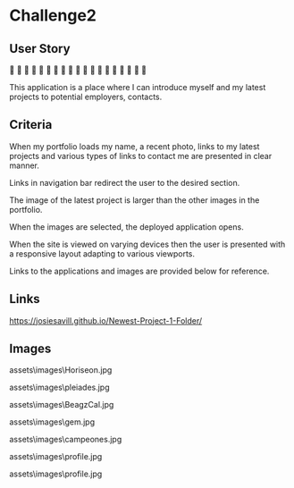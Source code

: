 # Challenge2

## User Story

🌵  🌵  🌵  🌵  🌵  🌵  🌵  🌵  🌵  🌵  🌵  🌵  🌵  🌵  🌵  🌵  🌵  🌵  🌵

<!-- Description of your application -->

This application is a place where I can introduce myself and my latest projects to potential employers, contacts.



## Criteria 
<!-- Criteria for Success -->

When my portfolio loads my name, a recent photo, links to my latest projects and various types of links to contact me are presented in clear manner.

Links in navigation bar redirect the user to the desired section.

The image of the latest project is larger than the other images in the portfolio.

When the images are selected, the deployed application opens.

When the site is viewed on varying devices then the user is presented with a responsive layout adapting to various viewports.

Links to the applications and images are provided below for reference.



## Links
<!-- Link to the deployed application -->

https://josiesavill.github.io/Newest-Project-1-Folder/ 


## Images
<!-- images -->

assets\images\Horiseon.jpg

assets\images\pleiades.jpg

assets\images\BeagzCal.jpg

assets\images\gem.jpg

assets\images\campeones.jpg

assets\images\profile.jpg

<!-- profile pic -->
assets\images\profile.jpg

<!-- add resume link  -->


